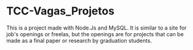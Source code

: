 # TCC-Vagas_Projetos

This is a project made with Node.Js and MySQL.
It is similar to a site for job's openings or freelas, but the openings are for projects that can be made as a final paper or research by graduation students.
